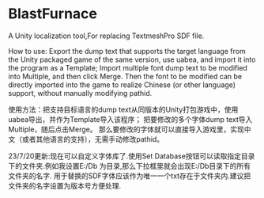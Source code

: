 # BlastFurnace
A Unity localization tool,For replacing TextmeshPro SDF file.


How to use: Export the dump text that supports the target language from the Unity packaged game of the same version, use uabea, and import it into the program as a Template;
Import multiple font dump text to be modified into Multiple, and then click Merge.
Then the font to be modified can be directly imported into the game to realize Chinese (or other language) support, without manually modifying pathid.


使用方法：把支持目标语言的dump text从同版本的Unity打包游戏中，使用uabea导出，并作为Template导入该程序；
把要修改的多个字体dump text导入Multiple，随后点击Merge。
那么要修改的字体就可以直接导入游戏里，实现中文（或者其他语言的支持），无需手动修改pathid。

23/7/20更新:现在可以自定义字体库了.使用Set Database按钮可以读取指定目录下的文件夹.例如我设置E:/Db 为目录,那么下拉框里就会出现E:/Db目录下的所有文件夹的名字.
用于替换的SDF字体应该作为唯一一个txt存在于文件夹内.建议把文件夹的名字设置为版本号方便处理.
